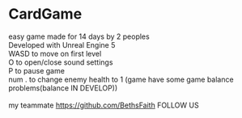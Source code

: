 # CardGame<br>
easy game made for 14 days by 2 peoples<br>
Developed with Unreal Engine 5<br>
WASD to move on first level <br>
O to open/close sound settings<br>
P to pause game<br>
num . to change enemy health to 1 (game have some game balance problems(balance IN DEVELOP))<br>
<br>
my teammate https://github.com/BethsFaith FOLLOW US
